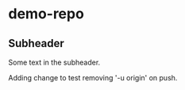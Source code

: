 # demo-repo

## Subheader
Some text in the subheader.

Adding change to test removing '-u origin' on push.
